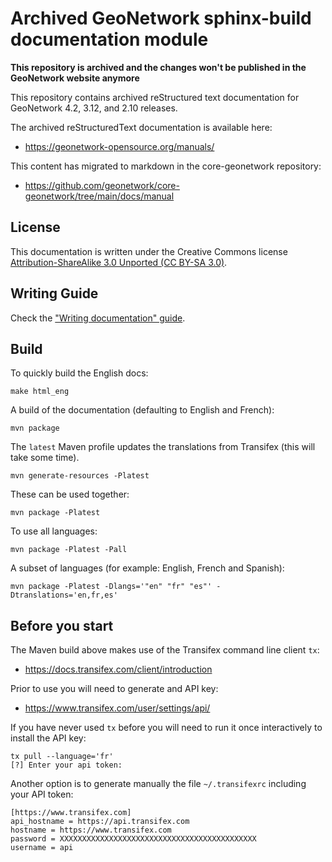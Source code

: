 # Archived GeoNetwork sphinx-build documentation module

**This repository is archived and the changes won't be published in the GeoNetwork website anymore**

This repository contains archived reStructured text documentation for GeoNetwork 4.2, 3.12, and 2.10 releases. 

The archived reStructuredText documentation is available here:

* https://geonetwork-opensource.org/manuals/

This content has migrated to markdown in the core-geonetwork repository:

* https://github.com/geonetwork/core-geonetwork/tree/main/docs/manual

## License

This documentation is written under the Creative Commons license [Attribution-ShareAlike 3.0 Unported (CC BY-SA 3.0)](LICENSE.md).

## Writing Guide

Check the ["Writing documentation" guide](https://geonetwork-opensource.org/manuals/3.8.x/en/contributing/writing-documentation.html).

## Build

To quickly build the English docs:

```
make html_eng
```

A build of the documentation (defaulting to English and French):

```
mvn package
```

The `latest` Maven profile updates the translations from Transifex (this will take some time).

```
mvn generate-resources -Platest
```

These can be used together:
```
mvn package -Platest
```

To use all languages:

```
mvn package -Platest -Pall
```

A subset of languages (for example: English, French and Spanish):

```
mvn package -Platest -Dlangs='"en" "fr" "es"' -Dtranslations='en,fr,es'
```

## Before you start

The Maven build above makes use of the Transifex command line client `tx`: 

* https://docs.transifex.com/client/introduction

Prior to use you will need to generate and API key:

* https://www.transifex.com/user/settings/api/

If you have never used `tx` before you will need to run it once interactively to install the API key:

```
tx pull --language='fr'
[?] Enter your api token:
```

Another option is to generate manually the file `~/.transifexrc` including your API token:
```
[https://www.transifex.com]
api_hostname = https://api.transifex.com
hostname = https://www.transifex.com
password = XXXXXXXXXXXXXXXXXXXXXXXXXXXXXXXXXXXXXXXXXXXX
username = api

```
